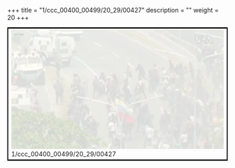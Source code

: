 +++
title = "1/ccc_00400_00499/20_29/00427"
description = ""
weight = 20
+++

<table style="border:2px solid black;max-width:800px;max-height:800px;" 
><tr><td>
<img class="center-fit-jpg"
src="/jpg_/aaa_20190430_NxaOmWaI8sI_00426.jpg">
1/ccc_00400_00499/20_29/00427
</img></td></tr></table>
